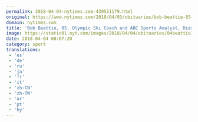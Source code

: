 ```yaml
---
permalink: 2018-04-04-nytimes.com-439551179.html
original: https://www.nytimes.com/2018/04/03/obituaries/bob-beattie-85-olympic-ski-coach-and-abc-sports-analyst-dies.html?partner=rss&amp;emc=rss
domain: nytimes.com
title: 'Bob Beattie, 85, Olympic Ski Coach and ABC Sports Analyst, Dies'
image: https://static01.nyt.com/images/2018/04/04/obituaries/04beattie1/04beattie1-mediumThreeByTwo440.jpg
date: 2018-04-04 00:07:20
category: sport
translations: 
 - 'es'
 - 'de'
 - 'ru'
 - 'ja'
 - 'fr'
 - 'it'
 - 'zh-CN'
 - 'zh-TW'
 - 'ar'
 - 'pt'
 - 'hy'
---
```


